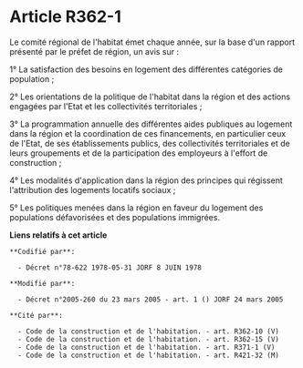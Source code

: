 # Article R362-1

Le comité régional de l'habitat émet chaque année, sur la base d'un rapport présenté par le préfet de région, un avis sur :

1° La satisfaction des besoins en logement des différentes catégories de population ;

2° Les orientations de la politique de l'habitat dans la région et des actions engagées par l'Etat et les collectivités
territoriales ;

3° La programmation annuelle des différentes aides publiques au logement dans la région et la coordination de ces
financements, en particulier ceux de l'Etat, de ses établissements publics, des collectivités territoriales et de leurs
groupements et de la participation des employeurs à l'effort de construction ;

4° Les modalités d'application dans la région des principes qui régissent l'attribution des logements locatifs sociaux ;

5° Les politiques menées dans la région en faveur du logement des populations défavorisées et des populations immigrées.

**Liens relatifs à cet article**

	**Codifié par**:

	  - Décret n°78-622 1978-05-31 JORF 8 JUIN 1978

	**Modifié par**:

	  - Décret n°2005-260 du 23 mars 2005 - art. 1 () JORF 24 mars 2005

	**Cité par**:

	  - Code de la construction et de l'habitation. - art. R362-10 (V)
	  - Code de la construction et de l'habitation. - art. R362-15 (V)
	  - Code de la construction et de l'habitation. - art. R371-1 (V)
	  - Code de la construction et de l'habitation. - art. R421-32 (M)
